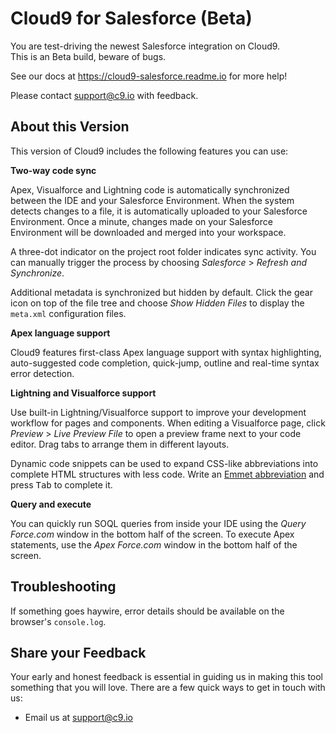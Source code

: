 # Cloud9 for Salesforce (Beta)

You are test-driving the newest Salesforce integration on Cloud9.<br>
This is an Beta build, beware of bugs.

See our docs at https://cloud9-salesforce.readme.io for more help!

Please contact [support@c9.io](mailto:support@c9.io) with feedback.

## About this Version

This version of Cloud9 includes the following features you can use:

**Two-way code sync**

Apex, Visualforce and Lightning code is automatically synchronized between the
IDE and your Salesforce Environment. When the system detects changes to a file,
it is automatically uploaded to your Salesforce Environment. Once a minute,
changes made on your Salesforce Environment will be downloaded and merged into
your workspace.

A three-dot indicator on the project root folder indicates sync activity. You
can manually trigger the process by choosing *Salesforce* > *Refresh and Synchronize*.

Additional metadata is synchronized but hidden by default. Click the gear icon
on top of the file tree and choose *Show Hidden Files* to display the
`meta.xml` configuration files.

**Apex language support**

Cloud9 features first-class Apex language support with syntax highlighting,
auto-suggested code completion, quick-jump, outline and real-time syntax error
detection.

**Lightning and Visualforce support**

Use built-in Lightning/Visualforce support to improve your development workflow for pages
and components. When editing a Visualforce page, click *Preview* > *Live Preview File*
to open a preview frame next to your code editor. Drag tabs to arrange them in
different layouts.

Dynamic code snippets can be used to expand CSS-like abbreviations into
complete HTML structures with less code. Write an
[Emmet abbreviation](http://unbouncepages.com/cloud-alpha/clkn/http/emmet.io/)
and press <kbd>Tab</kbd> to complete it.

**Query and execute**

You can quickly run SOQL queries from inside your IDE using the *Query Force.com*
window in the bottom half of the screen. To execute Apex statements, use the
*Apex Force.com* window in the bottom half of the screen.

## Troubleshooting

If something goes haywire, error details should be available on the browser's
`console.log`.

## Share your Feedback

Your early and honest feedback is essential in guiding us in making this tool
something that you will love. There are a few quick ways to get in touch with
us:

* Email us at [support@c9.io](mailto:support@c9.io)
